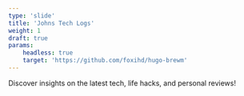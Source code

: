 ```yaml
---
type: 'slide'
title: 'Johns Tech Logs'
weight: 1
draft: true
params:
    headless: true
    target: 'https://github.com/foxihd/hugo-brewm'
---
```


Discover insights on the latest tech, life hacks, and personal reviews!